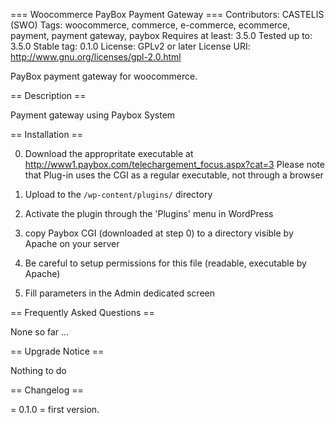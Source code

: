 === Woocommerce PayBox Payment Gateway ===
Contributors: CASTELIS (SWO)
Tags: woocommerce, commerce, e-commerce, ecommerce, payment, payment gateway, paybox
Requires at least: 3.5.0
Tested up to: 3.5.0
Stable tag: 0.1.0
License: GPLv2 or later 
License URI: http://www.gnu.org/licenses/gpl-2.0.html

PayBox payment gateway for woocommerce.

== Description ==

Payment gateway using Paybox System

== Installation ==

0. Download the appropritate executable at http://www1.paybox.com/telechargement_focus.aspx?cat=3
    Please note that Plug-in uses the CGI as a regular executable, not through a browser

1. Upload to the `/wp-content/plugins/` directory
2. Activate the plugin through the 'Plugins' menu in WordPress
3. copy Paybox CGI (downloaded at step 0) to a directory visible by Apache on your server
4. Be careful to setup permissions for this file (readable, executable by Apache)
5. Fill parameters in the Admin dedicated screen

== Frequently Asked Questions ==

None so far ...

== Upgrade Notice ==

Nothing to do

== Changelog ==

= 0.1.0 =
first version.
